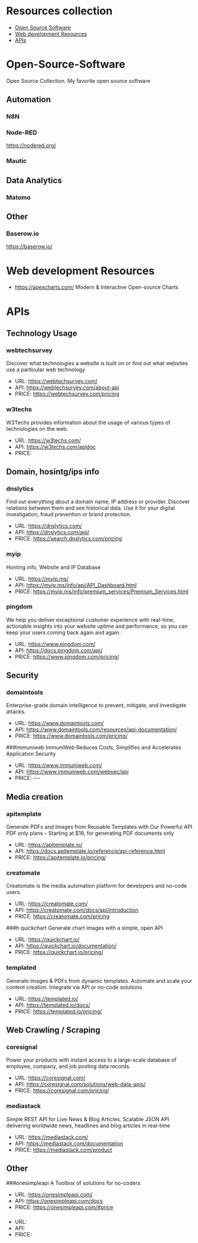 # Resources collection

- [Open Source Software](#open-source-software)
- [Web development Resources](#web-development-resources)
- [APIs](#apis)


# Open-Source-Software
Open Source Collection. My favorite open source software

## Automation

### N8N

### Node-RED
https://nodered.org/

### Mautic

## Data Analytics

### Matomo

## Other

### Baserow.io
https://baserow.io/ 
###

# Web development Resources
- https://apexcharts.com/  Modern & Interactive Open-source Charts

# APIs

## Technology Usage
### webtechsurvey
Discover what technologies a website is built on or find out what websites use a particular web technology
- URL: https://webtechsurvey.com/
- API: https://webtechsurvey.com/about-api
- PRICE: https://webtechsurvey.com/pricing

### w3techs
W3Techs provides information about the usage of various types of technologies on the web.
- URL: https://w3techs.com/
- API: https://w3techs.com/apidoc
- PRICE: 

## Domain, hosintg/ips info 
### dnslytics
Find out everything about a domain name, IP address or provider. Discover relations between them and see historical data. Use it for your digital investigation, fraud prevention or brand protection.
- URL: https://dnslytics.com/
- API: https://dnslytics.com/api/
- PRICE: https://search.dnslytics.com/pricing

### myip
Honting info, Website and IP Database
- URL: https://myip.ms/
- API: https://myip.ms/info/api/API_Dashboard.html
- PRICE: https://myip.ms/info/premium_services/Premium_Services.html 

### pingdom
We help you deliver exceptional customer experience with real-time, actionable insights into your website uptime and performance, so you can keep your users coming back again and again.
- URL: https://www.pingdom.com/
- API: https://docs.pingdom.com/api/
- PRICE: https://www.pingdom.com/pricing/

  

## Security
### domaintools
Enterprise-grade domain intelligence to prevent, mitigate, and investigate attacks.
- URL: https://www.domaintools.com/
- API: https://www.domaintools.com/resources/api-documentation/
- PRICE: https://www.domaintools.com/pricing/

###immuniweb
ImmuniWeb Reduces Costs, Simplifies and Accelerates Application Security
- URL: https://www.immuniweb.com/
- API: https://www.immuniweb.com/websec/api
- PRICE: ---

## Media creation

### apitemplate
Generate PDFs and Images from Reusable Templates with Our Powerful API
PDF only plans – Starting at $19, for generating PDF documents only
- URL: https://apitemplate.io/
- API: https://docs.apitemplate.io/reference/api-reference.html
- PRICE: https://apitemplate.io/pricing/

### creatomate
Creatomate is the media automation platform for developers and no-code users.
- URL: https://creatomate.com/
- API: https://creatomate.com/docs/api/introduction
- PRICE: https://creatomate.com/pricing


###h quickchart
Generate chart images with a simple, open API
- URL: https://quickchart.io/
- API: https://quickchart.io/documentation/
- PRICE: https://quickchart.io/pricing/

### templated
Generate images & PDFs from dynamic templates. Automate and scale your content creation. Integrate via API or no-code solutions
- URL: https://templated.io/
- API: https://templated.io/docs/
- PRICE: https://templated.io/pricing/


## Web Crawling / Scraping
### coresignal
Power your products with instant access to a large-scale database of employee, company, and job posting data records.
- URL: https://coresignal.com/
- API: https://coresignal.com/solutions/web-data-apis/
- PRICE: https://coresignal.com/pricing/

### mediastack
Simple REST API for Live News & Blog Articles. Scalable JSON API delivering worldwide news, headlines and blog articles in real-time
- URL: https://mediastack.com/
- API: https://mediastack.com/documentation
- PRICE: https://mediastack.com/product


## Other

###onesimpleapi
A Toolbox of solutions for no-coders
- URL: https://onesimpleapi.com/
- API: https://onesimpleapi.com/docs
- PRICE: https://onesimpleapi.com/#price




###

- URL: 
- API: 
- PRICE: 
